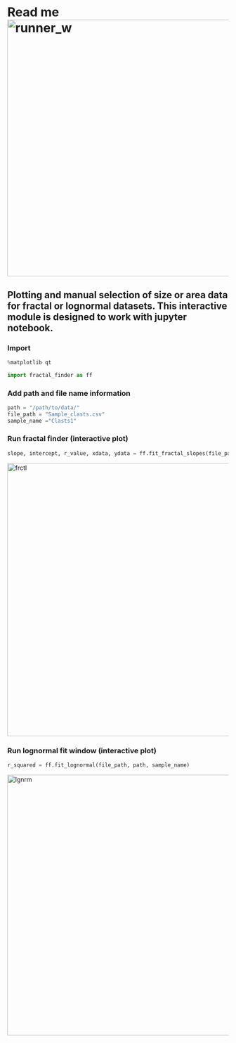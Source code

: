 # Read me <img width="584" alt="runner_w" src="https://user-images.githubusercontent.com/18178879/55427180-49236a80-553b-11e9-867e-3031f46b25bf.png">


## Plotting and manual selection of size or area data for fractal or lognormal datasets. This interactive module is designed to work with jupyter notebook.

### Import
```python
%matplotlib qt

import fractal_finder as ff
```

### Add path and file name information
```python
path = "/path/to/data/"
file_path = "Sample_clasts.csv"
sample_name ="Clasts1"
```

### Run fractal finder (interactive plot)
```python
slope, intercept, r_value, xdata, ydata = ff.fit_fractal_slopes(file_path, path, sample_name)
```

<img width="621" alt="frctl" src="https://user-images.githubusercontent.com/18178879/55427159-41fc5c80-553b-11e9-9a0f-7eb71a324451.png">

### Run lognormal fit window (interactive plot)
```python
r_squared = ff.fit_lognormal(file_path, path, sample_name)
```

<img width="593" alt="lgnrm" src="https://user-images.githubusercontent.com/18178879/55427169-458fe380-553b-11e9-933a-c5e0b6395581.png">
